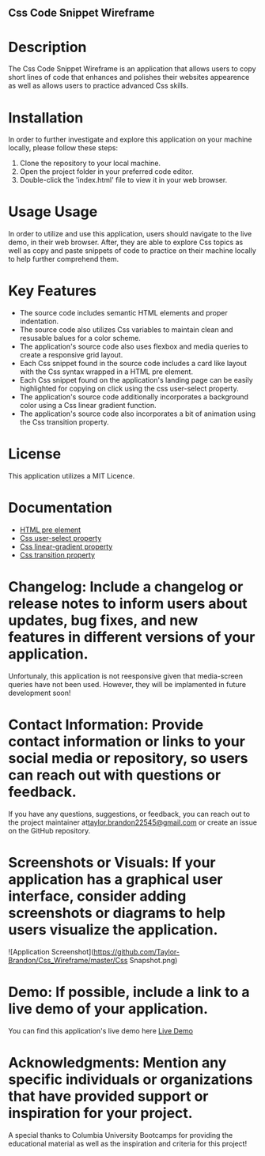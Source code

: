 ## Css Code Snippet Wireframe

# Description

The Css Code Snippet Wireframe is an application that allows users to copy short lines of code that enhances and polishes their websites appearence as well as allows users to practice advanced Css skills.


# Installation

In order to further investigate and explore this application on your machine locally, please follow these steps: 

1. Clone the repository to your local machine.
2. Open the project folder in your preferred code editor.
3. Double-click the 'index.html' file to view it in your web browser.


# Usage Usage

In order to utilize and use this application, users should navigate to the live demo, in their web browser. After, they are able to explore Css topics as well as copy and paste snippets of code to practice on their machine locally to help further comprehend them. 

# Key Features

 - The source code includes semantic HTML elements and proper indentation.
 - The source code also utilizes Css variables to maintain clean and resusable balues for a color scheme.
 - The application's source code also uses flexbox and media queries to create a responsive grid layout.
 - Each Css snippet found in the source code includes a card like layout with the Css syntax wrapped in a HTML pre element.
 - Each Css snippet found on the application's landing page can be easily highlighted for copying on click using the css user-select property.
 - The application's source code additionally incorporates a background color using a Css linear gradient function.
 - The application's source code also incorporates a bit of animation using the Css transition property.


# License

This application utilizes a MIT Licence.

# Documentation
- [HTML pre element](https://developer.mozilla.org/en-US/docs/Web/HTML/Element/pre)
- [Css user-select property](https://developer.mozilla.org/en-US/docs/Web/CSS/user-select)
- [Css linear-gradient property](https://developer.mozilla.org/en-US/docs/Web/CSS/linear-gradient)
- [Css transition property](https://developer.mozilla.org/en-US/docs/Web/CSS/transition)


#  Changelog: Include a changelog or release notes to inform users about updates, bug fixes, and new features in different versions of your application.
Unfortunaly, this application is not reesponsive given that media-screen queries have not been used. However, they will be implamented in future development soon!


# Contact Information: Provide contact information or links to your social media or repository, so users can reach out with questions or feedback.
If you have any questions, suggestions, or feedback, you can reach out to the project maintainer at[taylor.brandon22545@gmail.com](taylor.brandon22545@gmail.com) or create an issue on the GitHub repository.

# Screenshots or Visuals: If your application has a graphical user interface, consider adding screenshots or diagrams to help users visualize the application.
![Application Screenshot](https://github.com/Taylor-Brandon/Css_Wireframe/master/Css Snapshot.png)


# Demo: If possible, include a link to a live demo of your application.
You can find this application's live demo here [Live Demo](https://taylor-brandon.github.io/Css-Wireframe/)

# Acknowledgments: Mention any specific individuals or organizations that have provided support or inspiration for your project.

A special thanks to Columbia University Bootcamps for providing the educational material as well as the inspiration and criteria for this project!
